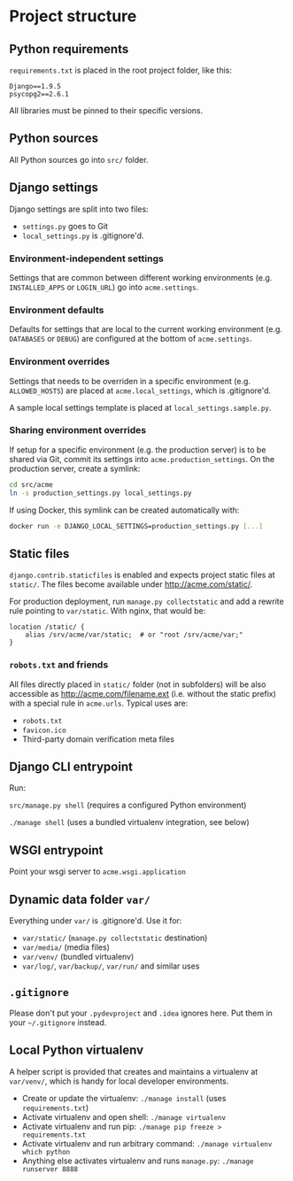 # Project structure

## Python requirements

`requirements.txt` is placed in the root project folder, like this:

```
Django==1.9.5
psycopg2==2.6.1
```

All libraries must be pinned to their specific versions.

## Python sources

All Python sources go into `src/` folder.

## Django settings

Django settings are split into two files:

* `settings.py` goes to Git
* `local_settings.py` is .gitignore'd.

### Environment-independent settings

Settings that are common between different working environments (e.g. `INSTALLED_APPS` or `LOGIN_URL`) go into `acme.settings`.

### Environment defaults

Defaults for settings that are local to the current working environment (e.g. `DATABASES` or `DEBUG`) are configured at the bottom of `acme.settings`.

### Environment overrides

Settings that needs to be overriden in a specific environment (e.g. `ALLOWED_HOSTS`) are placed at `acme.local_settings`, which is .gitignore'd.

A sample local settings template is placed at `local_settings.sample.py`.

### Sharing environment overrides

If setup for a specific environment (e.g. the production server) is to be shared via Git, commit its settings into `acme.production_settings`. On the production server, create a symlink:

```bash
cd src/acme
ln -s production_settings.py local_settings.py
```

If using Docker, this symlink can be created automatically with:

```bash
docker run -e DJANGO_LOCAL_SETTINGS=production_settings.py [...]
```

## Static files

`django.contrib.staticfiles` is enabled and expects project static files at `static/`. The files become available under <http://acme.com/static/>.

For production deployment, run `manage.py collectstatic` and add a rewrite rule pointing to `var/static`. With nginx, that would be:

```
location /static/ {
	alias /srv/acme/var/static;  # or "root /srv/acme/var;"
}
```

### `robots.txt` and friends

All files directly placed in `static/` folder (not in subfolders) will be also accessible as <http://acme.com/filename.ext> (i.e. without the static prefix) with a special rule in `acme.urls`. Typical uses are:

* `robots.txt`
* `favicon.ico`
* Third-party domain verification meta files

## Django CLI entrypoint

Run:

`src/manage.py shell` (requires a configured Python environment)

`./manage shell` (uses a bundled virtualenv integration, see below)

## WSGI entrypoint

Point your wsgi server to `acme.wsgi.application`

## Dynamic data folder `var/`

Everything under `var/` is .gitignore'd. Use it for:

* `var/static/` (`manage.py collectstatic` destination)
* `var/media/` (media files)
* `var/venv/` (bundled virtualenv)
* `var/log/`, `var/backup/`, `var/run/` and similar uses

## `.gitignore`

Please don't put your `.pydevproject` and `.idea` ignores here. Put them in your `~/.gitignore` instead.

## Local Python virtualenv

A helper script is provided that creates and maintains a virtualenv at `var/venv/`, which is handy for local developer environments.

* Create or update the virtualenv: `./manage install` (uses `requirements.txt`)
* Activate virtualenv and open shell: `./manage virtualenv`
* Activate virtualenv and run pip: `./manage pip freeze > requirements.txt`
* Activate virtualenv and run arbitrary command: `./manage virtualenv which python`
* Anything else activates virtualenv and runs `manage.py`: `./manage runserver 8888`
